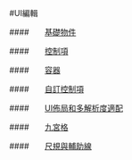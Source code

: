 #UI編輯


####&emsp;&emsp;[基礎物件](../BasicObjects/tw.md)

####&emsp;&emsp;[控制項](../Widgets/tw.md)

####&emsp;&emsp;[容器](../Containers/tw.md) 

####&emsp;&emsp;[自訂控制項](../Armature/tw.md) 

####&emsp;&emsp;[UI佈局和多解析度適配](../Layout/tw.md) 

####&emsp;&emsp;[九宮格](../9Slice/tw.md) 

####&emsp;&emsp;[尺規與輔助線](../RulersGuides/tw.md) 
